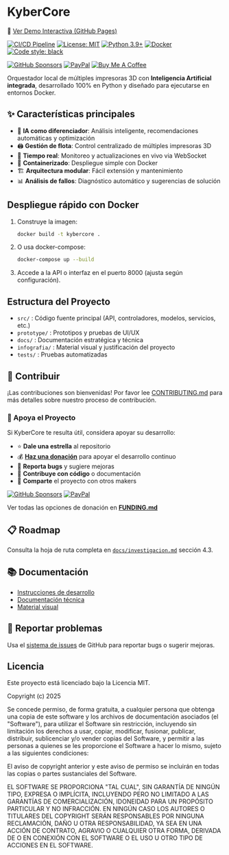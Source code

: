 # KyberCore

🚀 [Ver Demo Interactiva (GitHub Pages)](https://elisaul77.github.io/kybercore/)  


[![CI/CD Pipeline](https://github.com/elisaul77/kybercore/actions/workflows/ci-cd.yml/badge.svg)](https://github.com/elisaul77/kybercore/actions/workflows/ci-cd.yml)
[![License: MIT](https://img.shields.io/badge/License-MIT-yellow.svg)](https://opensource.org/licenses/MIT)
[![Python 3.9+](https://img.shields.io/badge/python-3.9+-blue.svg)](https://www.python.org/downloads/)
[![Docker](https://img.shields.io/badge/docker-ready-blue.svg)](https://www.docker.com/)
[![Code style: black](https://img.shields.io/badge/code%20style-black-000000.svg)](https://github.com/psf/black)

[![GitHub Sponsors](https://img.shields.io/badge/GitHub-Sponsors-pink?style=for-the-badge&logo=githubsponsors)](https://github.com/sponsors/elisaul77)
[![PayPal](https://img.shields.io/badge/PayPal-Donate-blue?style=for-the-badge&logo=paypal)](https://paypal.me/eflorezp)
[![Buy Me A Coffee](https://img.shields.io/badge/Buy%20Me%20A%20Coffee-Support-yellow?style=for-the-badge&logo=buymeacoffee)](https://buymeacoffee.com/elisaul77)

Orquestador local de múltiples impresoras 3D con **Inteligencia Artificial integrada**, desarrollado 100% en Python y diseñado para ejecutarse en entornos Docker.

## ✨ Características principales

- 🤖 **IA como diferenciador**: Análisis inteligente, recomendaciones automáticas y optimización
- 🖨️ **Gestión de flota**: Control centralizado de múltiples impresoras 3D
- 🔄 **Tiempo real**: Monitoreo y actualizaciones en vivo via WebSocket
- 🐳 **Containerizado**: Despliegue simple con Docker
- 🏗️ **Arquitectura modular**: Fácil extensión y mantenimiento
- 📊 **Análisis de fallos**: Diagnóstico automático y sugerencias de solución

## Despliegue rápido con Docker

1. Construye la imagen:
   ```sh
   docker build -t kybercore .
   ```
2. O usa docker-compose:
   ```sh
   docker-compose up --build
   ```
3. Accede a la API o interfaz en el puerto 8000 (ajusta según configuración).

## Estructura del Proyecto
- `src/` : Código fuente principal (API, controladores, modelos, servicios, etc.)
- `prototype/` : Prototipos y pruebas de UI/UX
- `docs/` : Documentación estratégica y técnica
- `infografia/` : Material visual y justificación del proyecto
- `tests/` : Pruebas automatizadas

## 🤝 Contribuir

¡Las contribuciones son bienvenidas! Por favor lee [CONTRIBUTING.md](CONTRIBUTING.md) para más detalles sobre nuestro proceso de contribución.

### 💖 Apoya el Proyecto

Si KyberCore te resulta útil, considera apoyar su desarrollo:

- ⭐ **Dale una estrella** al repositorio
- 💰 **[Haz una donación](FUNDING.md)** para apoyar el desarrollo continuo
- 🐛 **Reporta bugs** y sugiere mejoras
- 📝 **Contribuye con código** o documentación
- 📢 **Comparte** el proyecto con otros makers

[![GitHub Sponsors](https://img.shields.io/badge/❤️%20Sponsor-GitHub-pink)](https://github.com/sponsors/elisaul77)
[![PayPal](https://img.shields.io/badge/💰%20Donate-PayPal-blue)](https://paypal.me/eflorezp)

Ver todas las opciones de donación en **[FUNDING.md](FUNDING.md)**

## 📋 Roadmap

Consulta la hoja de ruta completa en [`docs/investigacion.md`](docs/investigacion.md) sección 4.3.

## 📚 Documentación

- [Instrucciones de desarrollo](INSTRUCCIONES.md)
- [Documentación técnica](docs/)
- [Material visual](infografia/)

## 🐛 Reportar problemas

Usa el [sistema de issues](https://github.com/elisaul77/kybercore/issues) de GitHub para reportar bugs o sugerir mejoras.

## Licencia

Este proyecto está licenciado bajo la Licencia MIT.

Copyright (c) 2025

Se concede permiso, de forma gratuita, a cualquier persona que obtenga una copia de este software y los archivos de documentación asociados (el "Software"), para utilizar el Software sin restricción, incluyendo sin limitación los derechos a usar, copiar, modificar, fusionar, publicar, distribuir, sublicenciar y/o vender copias del Software, y permitir a las personas a quienes se les proporcione el Software a hacer lo mismo, sujeto a las siguientes condiciones:

El aviso de copyright anterior y este aviso de permiso se incluirán en todas las copias o partes sustanciales del Software.

EL SOFTWARE SE PROPORCIONA "TAL CUAL", SIN GARANTÍA DE NINGÚN TIPO, EXPRESA O IMPLÍCITA, INCLUYENDO PERO NO LIMITADO A LAS GARANTÍAS DE COMERCIALIZACIÓN, IDONEIDAD PARA UN PROPÓSITO PARTICULAR Y NO INFRACCIÓN. EN NINGÚN CASO LOS AUTORES O TITULARES DEL COPYRIGHT SERÁN RESPONSABLES POR NINGUNA RECLAMACIÓN, DAÑO U OTRA RESPONSABILIDAD, YA SEA EN UNA ACCIÓN DE CONTRATO, AGRAVIO O CUALQUIER OTRA FORMA, DERIVADA DE O EN CONEXIÓN CON EL SOFTWARE O EL USO U OTRO TIPO DE ACCIONES EN EL SOFTWARE.
